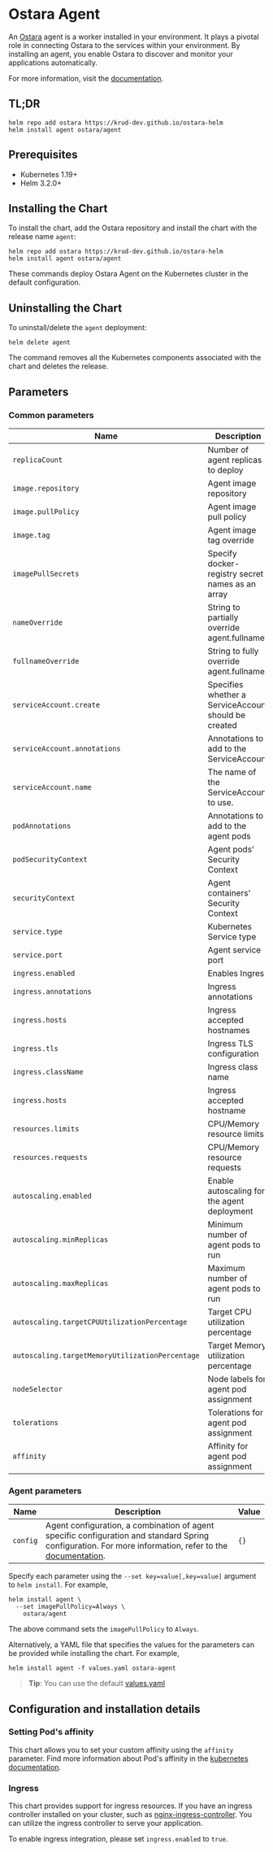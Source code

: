 # Ostara Agent

An [Ostara](https://github.com/krud-dev/ostara) agent is a worker installed in your environment. It plays a pivotal role in connecting Ostara to the services within your environment. By installing an agent, you enable Ostara to discover and monitor your applications automatically.

For more information, visit the [documentation](https://docs.ostara.dev/documentation/agents).

## TL;DR

```console
helm repo add ostara https://krud-dev.github.io/ostara-helm
helm install agent ostara/agent
```

## Prerequisites

- Kubernetes 1.19+
- Helm 3.2.0+

## Installing the Chart

To install the chart, add the Ostara repository and install the chart with the release name `agent`:

```console
helm repo add ostara https://krud-dev.github.io/ostara-helm
helm install agent ostara/agent
```

These commands deploy Ostara Agent on the Kubernetes cluster in the default configuration.

## Uninstalling the Chart

To uninstall/delete the `agent` deployment:

```console
helm delete agent
```

The command removes all the Kubernetes components associated with the chart and deletes the release.

## Parameters

### Common parameters

| Name                                            | Description                                          | Value                |
| ----------------------------------------------- | ---------------------------------------------------- | -------------------- |
| `replicaCount`                                  | Number of agent replicas to deploy                   | `1`                  |
| `image.repository`                              | Agent image repository                               | `idane/ostara-agent` |
| `image.pullPolicy`                              | Agent image pull policy                              | `Always`             |
| `image.tag`                                     | Agent image tag override                             | `""`                 |
| `imagePullSecrets`                              | Specify docker-registry secret names as an array     | `[]`                 |
| `nameOverride`                                  | String to partially override agent.fullname          | `""`                 |
| `fullnameOverride`                              | String to fully override agent.fullname              | `""`                 |
| `serviceAccount.create`                         | Specifies whether a ServiceAccount should be created | `true`               |
| `serviceAccount.annotations`                    | Annotations to add to the ServiceAccount             | `{}`                 |
| `serviceAccount.name`                           | The name of the ServiceAccount to use.               | `""`                 |
| `podAnnotations`                                | Annotations to add to the agent pods                 | `{}`                 |
| `podSecurityContext`                            | Agent pods' Security Context                         | `{}`                 |
| `securityContext`                               | Agent containers' Security Context                   | `{}`                 |
| `service.type`                                  | Kubernetes Service type                              | `ClusterIP`          |
| `service.port`                                  | Agent service port                                   | `14444`              |
| `ingress.enabled`                               | Enables Ingress                                      | `false`              |
| `ingress.annotations`                           | Ingress annotations                                  | `{}`                 |
| `ingress.hosts`                                 | Ingress accepted hostnames                           | `{}`                 |
| `ingress.tls`                                   | Ingress TLS configuration                            | `[]`                 |
| `ingress.className`                             | Ingress class name                                   | `""`                 |
| `ingress.hosts`                                 | Ingress accepted hostname                            | `{}`                 |
| `resources.limits`                              | CPU/Memory resource limits                           | `{}`                 |
| `resources.requests`                            | CPU/Memory resource requests                         | `{}`                 |
| `autoscaling.enabled`                           | Enable autoscaling for the agent deployment          | `false`              |
| `autoscaling.minReplicas`                       | Minimum number of agent pods to run                  | `1`                  |
| `autoscaling.maxReplicas`                       | Maximum number of agent pods to run                  | `100`                |
| `autoscaling.targetCPUUtilizationPercentage`    | Target CPU utilization percentage                    | `80`                 |
| `autoscaling.targetMemoryUtilizationPercentage` | Target Memory utilization percentage                 | `80`                 |
| `nodeSelector`                                  | Node labels for agent pod assignment                 | `{}`                 |
| `tolerations`                                   | Tolerations for agent pod assignment                 | `[]`                 |
| `affinity`                                      | Affinity for agent pod assignment                    | `{}`                 |

### Agent parameters

| Name     | Description         | Value |
| -------- | ------------------- | ----- |
| `config` | Agent configuration, a combination of agent specific configuration and standard Spring configuration. For more information, refer to the [documentation](https://docs.ostara.dev/documentation/agents). | `{}`  |

Specify each parameter using the `--set key=value[,key=value]` argument to `helm install`. For example,

```console
helm install agent \
  --set imagePullPolicy=Always \
    ostara/agent
```

The above command sets the `imagePullPolicy` to `Always`.

Alternatively, a YAML file that specifies the values for the parameters can be provided while installing the chart. For example,

```console
helm install agent -f values.yaml ostara-agent
```

> **Tip**: You can use the default [values.yaml](values.yaml)

## Configuration and installation details

### Setting Pod's affinity

This chart allows you to set your custom affinity using the `affinity` parameter. Find more information about Pod's affinity in the [kubernetes documentation](https://kubernetes.io/docs/concepts/configuration/assign-pod-node/#affinity-and-anti-affinity).

### Ingress

This chart provides support for ingress resources. If you have an ingress controller installed on your cluster, such as [nginx-ingress-controller](https://github.com/bitnami/charts/tree/main/bitnami/nginx-ingress-controller). You can utilize the ingress controller to serve your application.

To enable ingress integration, please set `ingress.enabled` to `true`.
